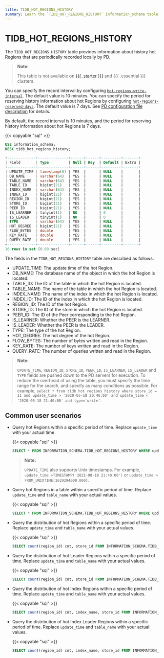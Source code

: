 ```yaml
---
title: TIDB_HOT_REGIONS_HISTORY
summary: Learn the `TIDB_HOT_REGIONS_HISTORY` information_schema table.
---
```


# TIDB_HOT_REGIONS_HISTORY

The `TIDB_HOT_REGIONS_HISTORY` table provides information about history hot Regions that are periodically recorded locally by PD.

> **Note:**
>
> This table is not available on [{{{ .starter }}}](https://docs.pingcap.com/tidbcloud/select-cluster-tier#tidb-cloud-serverless) and {{{ .essential }}} clusters.

<CustomContent platform="tidb">

You can specify the record interval by configuring [`hot-regions-write-interval`](/pd-configuration-file.md#hot-regions-write-interval-new-in-v540). The default value is 10 minutes. You can specify the period for reserving history information about hot Regions by configuring [`hot-regions-reserved-days`](/pd-configuration-file.md#hot-regions-reserved-days-new-in-v540). The default value is 7 days. See [PD configuration file description](/pd-configuration-file.md#hot-regions-write-interval-new-in-v540) for details.

</CustomContent>

<CustomContent platform="tidb-cloud">

By default, the record interval is 10 minutes, and the period for reserving history information about hot Regions is 7 days.

</CustomContent>

{{< copyable "sql" >}}

```sql
USE information_schema;
DESC tidb_hot_regions_history;
```

```sql
+-------------+--------------+------+------+---------+-------+
| Field       | Type         | Null | Key  | Default | Extra |
+-------------+--------------+------+------+---------+-------+
| UPDATE_TIME | timestamp(6) | YES  |      | NULL    |       |
| DB_NAME     | varchar(64)  | YES  |      | NULL    |       |
| TABLE_NAME  | varchar(64)  | YES  |      | NULL    |       |
| TABLE_ID    | bigint(21)   | YES  |      | NULL    |       |
| INDEX_NAME  | varchar(64)  | YES  |      | NULL    |       |
| INDEX_ID    | bigint(21)   | YES  |      | NULL    |       |
| REGION_ID   | bigint(21)   | YES  |      | NULL    |       |
| STORE_ID    | bigint(21)   | YES  |      | NULL    |       |
| PEER_ID     | bigint(21)   | YES  |      | NULL    |       |
| IS_LEARNER  | tinyint(1)   | NO   |      | 0       |       |
| IS_LEADER   | tinyint(1)   | NO   |      | 0       |       |
| TYPE        | varchar(64)  | YES  |      | NULL    |       |
| HOT_DEGREE  | bigint(21)   | YES  |      | NULL    |       |
| FLOW_BYTES  | double       | YES  |      | NULL    |       |
| KEY_RATE    | double       | YES  |      | NULL    |       |
| QUERY_RATE  | double       | YES  |      | NULL    |       |
+-------------+--------------+------+------+---------+-------+
16 rows in set (0.00 sec)
```

The fields in the `TIDB_HOT_REGIONS_HISTORY` table are described as follows:

* UPDATE_TIME: The update time of the hot Region.
* DB_NAME: The database name of the object in which the hot Region is located.
* TABLE_ID: The ID of the table in which the hot Region is located.
* TABLE_NAME: The name of the table in which the hot Region is located.
* INDEX_NAME: The name of the index in which the hot Region is located.
* INDEX_ID: The ID of the index in which the hot Region is located.
* REGION_ID: The ID of the hot Region.
* STORE_ID: The ID of the store in which the hot Region is located.
* PEER_ID: The ID of the Peer corresponding to the hot Region.
* IS_LEARNER: Whether the PEER is the LEARNER.
* IS_LEADER: Whether the PEER is the LEADER.
* TYPE: The type of the hot Region.
* HOT_DEGREE: The hot degree of the hot Region.
* FLOW_BYTES: The number of bytes written and read in the Region.
* KEY_RATE: The number of keys written and read in the Region.
* QUERY_RATE: The number of queries written and read in the Region.

> **Note:**
>
> `UPDATE_TIME`, `REGION_ID`, `STORE_ID`, `PEER_ID`, `IS_LEARNER`, `IS_LEADER` and `TYPE` fields are pushed down to the PD servers for execution. To reduce the overhead of using the table, you must specify the time range for the search, and specify as many conditions as possible. For example, `select * from tidb_hot_regions_history where store_id = 11 and update_time > '2020-05-18 20:40:00' and update_time < '2020-05-18 21:40:00' and type='write'`.

## Common user scenarios

* Query hot Regions within a specific period of time. Replace `update_time` with your actual time.

    {{< copyable "sql" >}}

    ```sql
    SELECT * FROM INFORMATION_SCHEMA.TIDB_HOT_REGIONS_HISTORY WHERE update_time >'2021-08-18 21:40:00' and update_time <'2021-09-19 00:00:00';
    ```

    > **Note:**
    >
    > `UPDATE_TIME` also supports Unix timestamps. For example, `update_time >TIMESTAMP('2021-08-18 21:40:00')` or `update_time > FROM_UNIXTIME(1629294000.000)`.

* Query hot Regions in a table within a specific period of time. Replace `update_time` and `table_name` with your actual values.

    {{< copyable "sql" >}}

    ```SQL
    SELECT * FROM INFORMATION_SCHEMA.TIDB_HOT_REGIONS_HISTORY WHERE update_time >'2021-08-18 21:40:00' and update_time <'2021-09-19 00:00:00' and TABLE_NAME = 'table_name';
    ```

* Query the distribution of hot Regions within a specific period of time. Replace `update_time` and `table_name` with your actual values.

    {{< copyable "sql" >}}

    ```sql
    SELECT count(region_id) cnt, store_id FROM INFORMATION_SCHEMA.TIDB_HOT_REGIONS_HISTORY WHERE update_time >'2021-08-18 21:40:00' and update_time <'2021-09-19 00:00:00' and table_name = 'table_name' GROUP BY STORE_ID ORDER BY cnt DESC;
    ```

* Query the distribution of hot Leader Regions within a specific period of time. Replace `update_time` and `table_name` with your actual values.

    {{< copyable "sql" >}}

    ```sql
    SELECT count(region_id) cnt, store_id FROM INFORMATION_SCHEMA.TIDB_HOT_REGIONS_HISTORY WHERE update_time >'2021-08-18 21:40:00' and update_time <'2021-09-19 00:00:00' and table_name = 'table_name' and is_leader=1 GROUP BY STORE_ID ORDER BY cnt DESC;
    ```

* Query the distribution of hot Index Regions within a specific period of time. Replace `update_time` and `table_name` with your actual values.

    {{< copyable "sql" >}}

    ```sql
    SELECT count(region_id) cnt, index_name, store_id FROM INFORMATION_SCHEMA.TIDB_HOT_REGIONS_HISTORY WHERE update_time >'2021-08-18 21:40:00' and update_time <'2021-09-19 00:00:00' and table_name = 'table_name' group by index_name, store_id order by index_name,cnt desc;
    ```

* Query the distribution of hot Index Leader Regions within a specific period of time. Replace `update_time` and `table_name` with your actual values.

    {{< copyable "sql" >}}

    ```sql
    SELECT count(region_id) cnt, index_name, store_id FROM INFORMATION_SCHEMA.TIDB_HOT_REGIONS_HISTORY WHERE update_time >'2021-08-18 21:40:00' and update_time <'2022-09-19 00:00:00' and table_name = 'table_name' and is_leader=1 group by index_name, store_id order by index_name,cnt desc;
    ```
